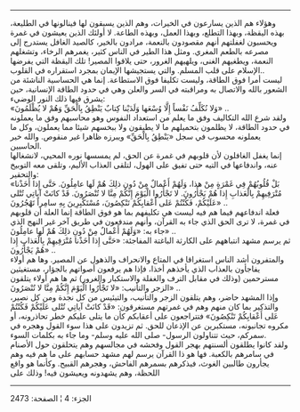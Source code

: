 ------------------------------------------------------------------------

وهؤلاء هم الذين يسارعون في الخيرات، وهم الذين يسبقون لها فينالونها في
الطليعة، بهذه اليقظة، وبهذا التطلع، وبهذا العمل، وبهذه الطاعة. لا أولئك
الذين يعيشون في غمرة ويحسبون لغفلتهم أنهم مقصودون بالنعمة، مرادون
بالخير، كالصيد الغافل يستدرج إلى مصرعه بالطعم المغري. ومثل هذا الطير في
الناس كثير، يغمرهم الرخاء، وتشغلهم النعمة، ويطغيهم الغنى، ويلهيهم
الغرور، حتى يلاقوا المصير! تلك اليقظة التي يفرضها الإسلام على قلب
المسلم. والتي يستجيشها الإيمان بمجرد استقراره في القلوب..  
ليست أمرا فوق الطاقة، وليست تكليفا فوق الاستطاعة. إنما هي الحساسية
الناشئة من الشعور بالله والاتصال به ومراقبته في السر والعلن وهي في حدود
الطاقة الإنسانية، حين يشرق فيها ذلك النور الوضيء:  
«وَلا نُكَلِّفُ نَفْساً إِلَّا وُسْعَها وَلَدَيْنا كِتابٌ يَنْطِقُ بِالْحَقِّ وَهُمْ لا يُظْلَمُونَ» ..  
ولقد شرع الله التكاليف وفق ما يعلم من استعداد النفوس وهو محاسبهم وفق ما
يعملونه في حدود الطاقة، لا يظلمون بتحميلهم ما لا يطيقون ولا ببخسهم شيئا
مما يعملون، وكل ما يعملونه محسوب في سجل «يَنْطِقُ بِالْحَقِّ» ويبرزه ظاهرا غير
منقوص. والله خير الحاسبين.  
إنما يغفل الغافلون لأن قلوبهم في غمرة عن الحق، لم يمسسها نوره المحيي،
لانشغالها عنه، واندفاعها في التيه حتى تفيق على الهول، لتلقى العذاب
الأليم، وتلقى معه التوبيخ والتحقير:  
«بَلْ قُلُوبُهُمْ فِي غَمْرَةٍ مِنْ هذا، وَلَهُمْ أَعْمالٌ مِنْ دُونِ ذلِكَ هُمْ لَها عامِلُونَ. حَتَّى إِذا
أَخَذْنا مُتْرَفِيهِمْ بِالْعَذابِ إِذا هُمْ يَجْأَرُونَ. لا تَجْأَرُوا الْيَوْمَ إِنَّكُمْ مِنَّا لا تُنْصَرُونَ.
قَدْ كانَتْ آياتِي تُتْلى عَلَيْكُمْ، فَكُنْتُمْ عَلى أَعْقابِكُمْ تَنْكِصُونَ، مُسْتَكْبِرِينَ بِهِ سامِراً
تَهْجُرُونَ» ..  
فعلة اندفاعهم فيما هم فيه ليست هي تكليفهم بما هو فوق الطاقة إنما العلة
أن قلوبهم في غمرة، لا ترى الحق الذي جاء به القرآن، وأنهم مندفعون في طريق
آخر غير النهج الذي جاء به: «وَلَهُمْ أَعْمالٌ مِنْ دُونِ ذلِكَ هُمْ لَها عامِلُونَ» ..  
ثم يرسم مشهد انتباههم على الكارثة الباغتة المفاجئة: «حَتَّى إِذا أَخَذْنا
مُتْرَفِيهِمْ بِالْعَذابِ إِذا هُمْ يَجْأَرُونَ» ..  
والمتفرون أشد الناس استغراقا في المتاع والانحراف والذهول عن المصير. وها
هم أولاء يفاجأون بالعذاب الذي يأخذهم أخذا، فإذا هم يرفعون أصواتهم
بالجؤار، مستغيثين مسترحمين (وذلك في مقابل الترف والغفلة والاستكبار
والغرور) ثم ها هم أولاء يتلقون الزجر والتأنيب: «لا تَجْأَرُوا الْيَوْمَ إِنَّكُمْ مِنَّا
لا تُنْصَرُونَ» ..  
وإذا المشهد حاضر، وهم يتلقون الزجر والتأنيب، والتيئيس من كل نجدة ومن كل
نصير، والتذكير بما كان منهم وهم في غمرتهم مستغرقون: «قَدْ كانَتْ آياتِي تُتْلى
عَلَيْكُمْ فَكُنْتُمْ عَلى أَعْقابِكُمْ تَنْكِصُونَ» فتتراجعون على أعقابكم كأن ما يتلى عليكم
خطر تحاذرونه، أو مكروه تجانبونه، مستكبرين عن الإذعان للحق. ثم تزيدون على
هذا سوء القول وهجره في سمركم، حيث تتناولون الرسول- صلى الله عليه وسلم-
وما جاء به بكلمات السوء.  
ولقد كانوا يطلقون ألسنتهم بهجر القول وفحشه في مجالسهم وهم يتحلقون حول
الأصنام في سامرهم بالكعبة. فها هو ذا القرآن يرسم لهم مشهد حسابهم على ما
هم فيه وهم يجأرون طالبين الغوث، فيذكرهم بسمرهم الفاحش، وهجرهم القبيح.
وكأنما هو واقع اللحظة، وهم يشهدونه ويعيشون فيه! وذلك على

------------------------------------------------------------------------

الجزء: 4 ¦ الصفحة: 2473
